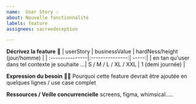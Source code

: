 ```yaml
---
name:  User Story 💡
about: Nouvelle fonctionnalité
labels: feature
assignees: sacreedeception

---
```


**Décrivez la feature** 💭
| userStory  | businessValue | hardNess/height (jour/homme) |
| :---------------|:---------------:| -----:|
| en tan qu'user dans tel contexte je souhaite ...| S / M / L / XL / XXL | 1 (demi journée) |

**Expression du besoin** ✍🏻
Pourquoi cette feature devrait être ajoutée en quelques lignes / use case complet


**Ressources / Veille concurrencielle**
screens, figma, whimsical.....
